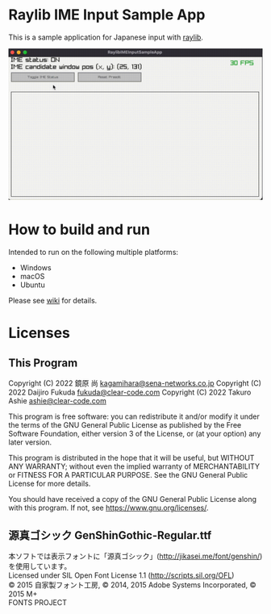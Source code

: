 # Raylib IME Input Sample App

This is a sample application for Japanese input with [raylib](https://github.com/raysan5/raylib).

<img src="doc/sample.gif">

# How to build and run

Intended to run on the following multiple platforms:

* Windows
* macOS
* Ubuntu

Please see [wiki](https://github.com/clear-code/RaylibIMEInputSampleApp/wiki) for details.

# Licenses

## This Program

Copyright (C) 2022 鏡原 尚 <kagamihara@sena-networks.co.jp>
Copyright (C) 2022 Daijiro Fukuda <fukuda@clear-code.com>
Copyright (C) 2022 Takuro Ashie <ashie@clear-code.com>

This program is free software: you can redistribute it and/or modify
it under the terms of the GNU General Public License as published by
the Free Software Foundation, either version 3 of the License, or
(at your option) any later version.

This program is distributed in the hope that it will be useful,
but WITHOUT ANY WARRANTY; without even the implied warranty of
MERCHANTABILITY or FITNESS FOR A PARTICULAR PURPOSE.  See the
GNU General Public License for more details.

You should have received a copy of the GNU General Public License
along with this program.  If not, see <https://www.gnu.org/licenses/>.

## 源真ゴシック GenShinGothic-Regular.ttf

本ソフトでは表示フォントに「源真ゴシック」(http://jikasei.me/font/genshin/) を使用しています。  
Licensed under SIL Open Font License 1.1 (http://scripts.sil.org/OFL)  
© 2015 自家製フォント工房, © 2014, 2015 Adobe Systems Incorporated, © 2015 M+  
FONTS PROJECT
